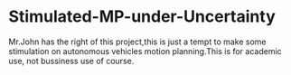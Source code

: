 # Stimulated-MP-under-Uncertainty
Mr.John has the right of this project,this is just a tempt to make some stimulation on autonomous vehicles motion planning.This is for academic use, not bussiness use of course.
